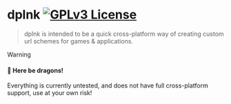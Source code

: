 # dplnk [![GPLv3 License](https://img.shields.io/badge/License-GPL%20v3-yellow.svg)](https://choosealicense.com/licenses/gpl-3.0/)

> dplnk is intended to be a quick cross-platform way of creating custom url schemes for games & applications.

> [!WARNING]
> #### 🐲 Here be dragons!
> Everything is currently untested, and does not have full cross-platform support, use at your own risk!
